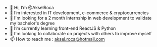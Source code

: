 - 👋 Hi, I’m @AkselRoca
- 👀 I’m interested in IT development, e-commerce & cryptocurrencies 
- 🚧 I'm looking for a 2 month internship in web development to validate my bachelor's degree
- 🌱 I’m currently learning front-end ReactJS & Python
- 💞️ I'm looking to collaborate on projects with others to improve myself
- 📫 How to reach me : aksel.roca@hotmail.com

<!---
AkselRoca/AkselRoca is a ✨ special ✨ repository because its `README.md` (this file) appears on your GitHub profile.
You can click the Preview link to take a look at your changes.
--->
